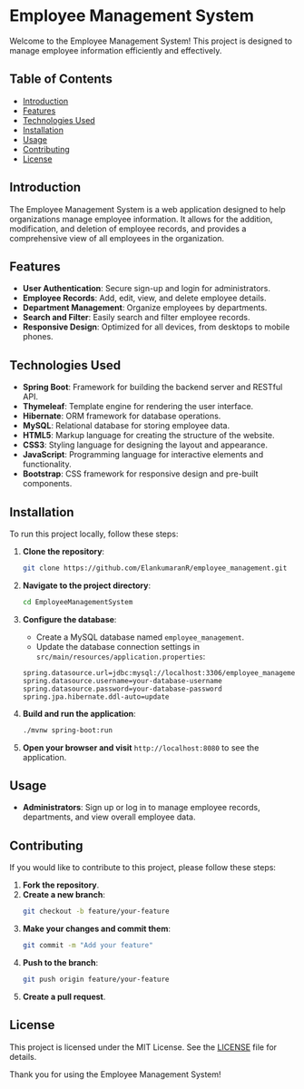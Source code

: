 # Employee Management System

Welcome to the Employee Management System! This project is designed to manage employee information efficiently and effectively.

## Table of Contents

- [Introduction](#introduction)
- [Features](#features)
- [Technologies Used](#technologies-used)
- [Installation](#installation)
- [Usage](#usage)
- [Contributing](#contributing)
- [License](#license)

## Introduction

The Employee Management System is a web application designed to help organizations manage employee information. It allows for the addition, modification, and deletion of employee records, and provides a comprehensive view of all employees in the organization.

## Features

- **User Authentication**: Secure sign-up and login for administrators.
- **Employee Records**: Add, edit, view, and delete employee details.
- **Department Management**: Organize employees by departments.
- **Search and Filter**: Easily search and filter employee records.
- **Responsive Design**: Optimized for all devices, from desktops to mobile phones.

## Technologies Used

- **Spring Boot**: Framework for building the backend server and RESTful API.
- **Thymeleaf**: Template engine for rendering the user interface.
- **Hibernate**: ORM framework for database operations.
- **MySQL**: Relational database for storing employee data.
- **HTML5**: Markup language for creating the structure of the website.
- **CSS3**: Styling language for designing the layout and appearance.
- **JavaScript**: Programming language for interactive elements and functionality.
- **Bootstrap**: CSS framework for responsive design and pre-built components.

## Installation

To run this project locally, follow these steps:

1. **Clone the repository**:
    ```bash
    git clone https://github.com/ElankumaranR/employee_management.git
    ```

2. **Navigate to the project directory**:
    ```bash
    cd EmployeeManagementSystem
    ```

3. **Configure the database**:
    - Create a MySQL database named `employee_management`.
    - Update the database connection settings in `src/main/resources/application.properties`:
    ```properties
    spring.datasource.url=jdbc:mysql://localhost:3306/employee_management
    spring.datasource.username=your-database-username
    spring.datasource.password=your-database-password
    spring.jpa.hibernate.ddl-auto=update
    ```

4. **Build and run the application**:
    ```bash
    ./mvnw spring-boot:run
    ```

5. **Open your browser and visit** `http://localhost:8080` to see the application.

## Usage

- **Administrators**: Sign up or log in to manage employee records, departments, and view overall employee data.

## Contributing

If you would like to contribute to this project, please follow these steps:

1. **Fork the repository**.
2. **Create a new branch**:
    ```bash
    git checkout -b feature/your-feature
    ```
3. **Make your changes and commit them**:
    ```bash
    git commit -m "Add your feature"
    ```
4. **Push to the branch**:
    ```bash
    git push origin feature/your-feature
    ```
5. **Create a pull request**.

## License

This project is licensed under the MIT License. See the [LICENSE](LICENSE) file for details.


Thank you for using the Employee Management System!
